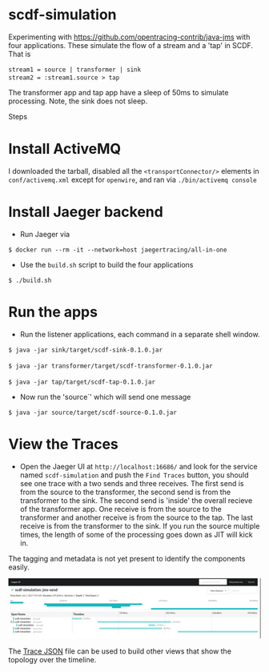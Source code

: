 # scdf-simulation

Experimenting with https://github.com/opentracing-contrib/java-jms with four applications.  These simulate the flow of a stream and a 'tap' in SCDF.  That is

```
stream1 = source | transformer | sink
stream2 = :stream1.source > tap
```

The transformer app and tap app have a sleep of 50ms to simulate processing.  Note, the sink does not sleep.

Steps

# Install ActiveMQ

I downloaded the tarball, disabled all the `<transportConnector/>` elements in `conf/activemq.xml` except for `openwire`, and ran via `./bin/activemq console`

# Install Jaeger backend

* Run Jaeger via
```
$ docker run --rm -it --network=host jaegertracing/all-in-one
```

* Use the `build.sh` script to build the four applications
```
$ ./build.sh
```

# Run the apps

* Run the listener applications, each command in a separate shell window.

```
$ java -jar sink/target/scdf-sink-0.1.0.jar

$ java -jar transformer/target/scdf-transformer-0.1.0.jar 

$ java -jar tap/target/scdf-tap-0.1.0.jar
```

* Now run the 'source`' which will send one message

```
$ java -jar source/target/scdf-source-0.1.0.jar 
```

# View the Traces

* Open the Jaeger UI at `http://localhost:16686/` and look for the service named `scdf-simulation` and push the `Find Traces` button, you should see one trace with a two sends and three receives.  The first send is from the source to the transformer, the second send is from the transformer to the sink.  The second send is 'inside' the overall recieve of the transformer app.  One receive is from the source to the transformer and another receive is from the source to the tap.  The last receive is from the transformer to the sink.  If you run the source multiple times, the length of some of the processing goes down as JIT will kick in.

The tagging and metadata is not yet present to identify the components easily.

![Jaeger Trace view](/scdf-simulation-1.png)

The [Trace JSON](trace.json) file can be used to build other views that show the topology over the timeline.
